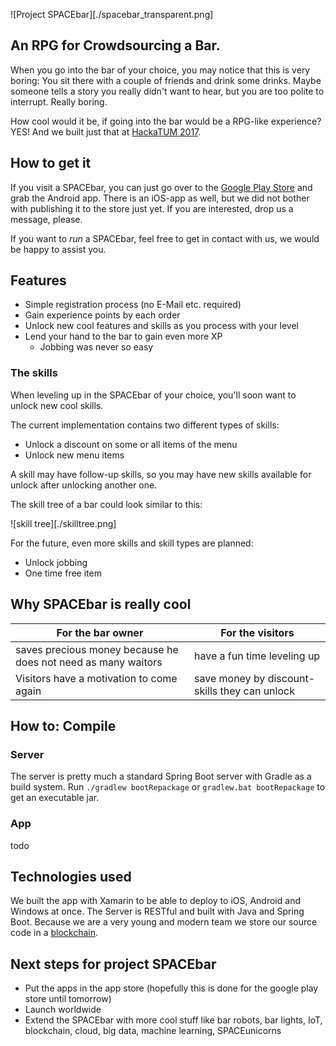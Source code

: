 ![Project SPACEbar][./spacebar_transparent.png]

## An RPG for Crowdsourcing a Bar.

When you go into the bar of your choice, you may notice that this is very boring:
You sit there with a couple of friends and drink some drinks.
Maybe someone tells a story you really didn't want to hear, but you are too polite to interrupt.
Really boring.

How cool would it be, if going into the bar would be a RPG-like experience?
YES!
And we built just that at [HackaTUM 2017](https://hack.tum.de/).

## How to get it

If you visit a SPACEbar, you can just go over to the [Google Play Store]() and grab the Android app.
There is an iOS-app as well, but we did not bother with publishing it to the store just yet.
If you are interested, drop us a message, please.

If you want to _run_ a SPACEbar, feel free to get in contact with us, we would be happy to assist you.

## Features

- Simple registration process (no E-Mail etc. required)
- Gain experience points by each order
- Unlock new cool features and skills as you process with your level
- Lend your hand to the bar to gain even more XP
  - Jobbing was never so easy

### The skills

When leveling up in the SPACEbar of your choice, you'll soon want to unlock new cool skills.

The current implementation contains two different types of skills:
- Unlock a discount on some or all items of the menu
- Unlock new menu items

A skill may have follow-up skills, so you may have new skills available for unlock after unlocking another one.

The skill tree of a bar could look similar to this:

![skill tree][./skilltree.png]

For the future, even more skills and skill types are planned:

- Unlock jobbing
- One time free item

## Why SPACEbar is really cool

| For the bar owner | For the visitors |
|-------------------|------------------|
| saves precious money because he does not need as many waitors | have a fun time leveling up |
| Visitors have a motivation to come again | save money by discount-skills they can unlock |

## How to: Compile

### Server

The server is pretty much a standard Spring Boot server with Gradle as a build system.
Run `./gradlew bootRepackage` or `gradlew.bat bootRepackage` to get an executable jar.

### App

todo

## Technologies used

We built the app with Xamarin to be able to deploy to iOS, Android and Windows at once.
The Server is RESTful and built with Java and Spring Boot.
Because we are a very young and modern team we store our source code in a [blockchain](https://github.com/lacinoire/project-spacebar).

## Next steps for project SPACEbar
- Put the apps in the app store (hopefully this is done for the google play store until tomorrow)
- Launch worldwide
- Extend the SPACEbar with more cool stuff like bar robots, bar lights, IoT, blockchain, cloud, big data, machine learning, SPACEunicorns
